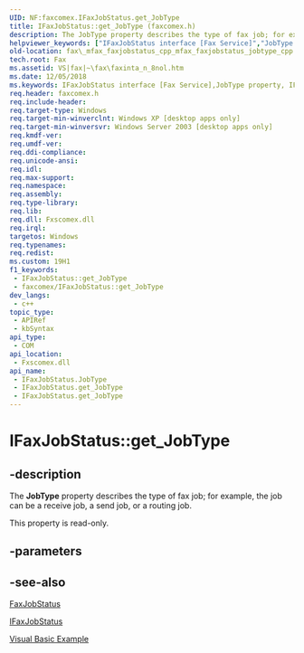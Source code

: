 ```yaml
---
UID: NF:faxcomex.IFaxJobStatus.get_JobType
title: IFaxJobStatus::get_JobType (faxcomex.h)
description: The JobType property describes the type of fax job; for example, the job can be a receive job, a send job, or a routing job.
helpviewer_keywords: ["IFaxJobStatus interface [Fax Service]","JobType property","IFaxJobStatus.JobType","IFaxJobStatus.get_JobType","IFaxJobStatus::JobType","IFaxJobStatus::get_JobType","JobType property [Fax Service]","JobType property [Fax Service]","IFaxJobStatus interface","_mfax_faxjobstatus.jobtype","fax._mfax_faxjobstatus_cpp_mfax_faxjobstatus_jobtype_cpp","fax._mfax_faxjobstatus_jobtype","faxcomex/IFaxJobStatus::JobType","faxcomex/IFaxJobStatus::get_JobType","get_JobType"]
old-location: fax\_mfax_faxjobstatus_cpp_mfax_faxjobstatus_jobtype_cpp.htm
tech.root: Fax
ms.assetid: VS|fax|~\fax\faxinta_n_8nol.htm
ms.date: 12/05/2018
ms.keywords: IFaxJobStatus interface [Fax Service],JobType property, IFaxJobStatus.JobType, IFaxJobStatus.get_JobType, IFaxJobStatus::JobType, IFaxJobStatus::get_JobType, JobType property [Fax Service], JobType property [Fax Service],IFaxJobStatus interface, _mfax_faxjobstatus.jobtype, fax._mfax_faxjobstatus_cpp_mfax_faxjobstatus_jobtype_cpp, fax._mfax_faxjobstatus_jobtype, faxcomex/IFaxJobStatus::JobType, faxcomex/IFaxJobStatus::get_JobType, get_JobType
req.header: faxcomex.h
req.include-header: 
req.target-type: Windows
req.target-min-winverclnt: Windows XP [desktop apps only]
req.target-min-winversvr: Windows Server 2003 [desktop apps only]
req.kmdf-ver: 
req.umdf-ver: 
req.ddi-compliance: 
req.unicode-ansi: 
req.idl: 
req.max-support: 
req.namespace: 
req.assembly: 
req.type-library: 
req.lib: 
req.dll: Fxscomex.dll
req.irql: 
targetos: Windows
req.typenames: 
req.redist: 
ms.custom: 19H1
f1_keywords:
 - IFaxJobStatus::get_JobType
 - faxcomex/IFaxJobStatus::get_JobType
dev_langs:
 - c++
topic_type:
 - APIRef
 - kbSyntax
api_type:
 - COM
api_location:
 - Fxscomex.dll
api_name:
 - IFaxJobStatus.JobType
 - IFaxJobStatus.get_JobType
 - IFaxJobStatus.get_JobType
---
```


# IFaxJobStatus::get_JobType


## -description

The <b>JobType</b> property describes the type of fax job; for example, the job can be a receive job, a send job, or a routing job.

This property is read-only.

## -parameters

## -see-also

<a href="https://docs.microsoft.com/previous-versions/windows/desktop/fax/-mfax-faxjobstatus">FaxJobStatus</a>



<a href="https://docs.microsoft.com/previous-versions/windows/desktop/api/faxcomex/nn-faxcomex-ifaxjobstatus">IFaxJobStatus</a>



<a href="https://docs.microsoft.com/previous-versions/windows/desktop/fax/-mfax-registering-for-fax-events">Visual Basic Example</a>

